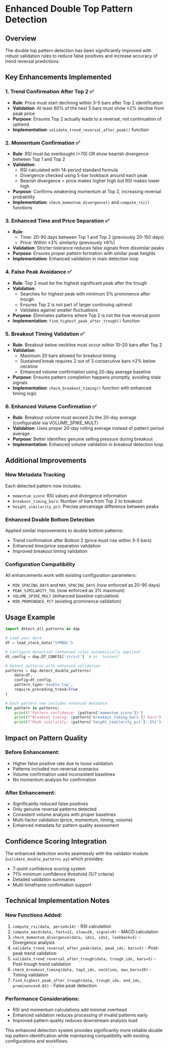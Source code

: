 # Enhanced Double Top Pattern Detection

## Overview

The double top pattern detection has been significantly improved with robust validation rules to reduce false positives and increase accuracy of trend reversal predictions.

## Key Enhancements Implemented

### 1. Trend Confirmation After Top 2 ✅

- **Rule**: Price must start declining within 3–5 bars after Top 2 identification
- **Validation**: At least 60% of the next 5 bars must show ≥2% decline from peak price
- **Purpose**: Ensures Top 2 actually leads to a reversal, not continuation of uptrend
- **Implementation**: `validate_trend_reversal_after_peak()` function

### 2. Momentum Confirmation ✅

- **Rule**: RSI must be overbought (>70) OR show bearish divergence between Top 1 and Top 2
- **Validation**:
  - RSI calculated with 14-period standard formula
  - Divergence checked using 5-bar lookback around each peak
  - Bearish divergence = price makes higher high but RSI makes lower high
- **Purpose**: Confirms weakening momentum at Top 2, increasing reversal probability
- **Implementation**: `check_momentum_divergence()` and `compute_rsi()` functions

### 3. Enhanced Time and Price Separation ✅

- **Rule**:
  - Time: 20-90 days between Top 1 and Top 2 (previously 20-150 days)
  - Price: Within ±3% similarity (previously ±6%)
- **Validation**: Stricter tolerance reduces false signals from dissimilar peaks
- **Purpose**: Ensures proper pattern formation with similar peak heights
- **Implementation**: Enhanced validation in main detection loop

### 4. False Peak Avoidance ✅

- **Rule**: Top 2 must be the highest significant peak after the trough
- **Validation**:
  - Searches for highest peak with minimum 5% prominence after trough
  - Ensures Top 2 is not part of larger continuing uptrend
  - Validates against smaller fluctuations
- **Purpose**: Eliminates patterns where Top 2 is not the true reversal point
- **Implementation**: `find_highest_peak_after_trough()` function

### 5. Breakout Timing Validation ✅

- **Rule**: Breakout below neckline must occur within 10–20 bars after Top 2
- **Validation**:
  - Maximum 20 bars allowed for breakout timing
  - Sustained break requires 2 out of 3 consecutive bars ≥2% below neckline
  - Enhanced volume confirmation using 20-day average baseline
- **Purpose**: Ensures pattern completion happens promptly, avoiding stale signals
- **Implementation**: `check_breakout_timing()` function with enhanced timing logic

### 6. Enhanced Volume Confirmation ✅

- **Rule**: Breakout volume must exceed 2x the 20-day average (configurable via VOLUME_SPIKE_MULT)
- **Validation**: Uses proper 20-day rolling average instead of pattern period average
- **Purpose**: Better identifies genuine selling pressure during breakout
- **Implementation**: Enhanced volume validation in breakout detection loop

## Additional Improvements

### New Metadata Tracking

Each detected pattern now includes:

- `momentum_score`: RSI values and divergence information
- `breakout_timing_bars`: Number of bars from Top 2 to breakout
- `height_similarity_pct`: Precise percentage difference between peaks

### Enhanced Double Bottom Detection

Applied similar improvements to double bottom patterns:

- Trend confirmation after Bottom 2 (price must rise within 3-5 bars)
- Enhanced time/price separation validation
- Improved breakout timing validation

### Configuration Compatibility

All enhancements work with existing configuration parameters:

- `MIN_SPACING_DAYS` and `MAX_SPACING_DAYS` (now enforced as 20-90 days)
- `PEAK_SIMILARITY_TOL` (now enforced as 3% maximum)
- `VOLUME_SPIKE_MULT` (enhanced baseline calculation)
- `MIN_PROMINENCE_PCT` (existing prominence validation)

## Usage Example

```python
import detect_all_patterns as dap

# Load your data
df = load_stock_data("SYMBOL")

# Configure detection (enhanced rules automatically applied)
dt_config = dap.DT_CONFIG['strict']  # or 'lenient'

# Detect patterns with enhanced validation
patterns = dap.detect_double_patterns(
    data=df,
    config=dt_config,
    pattern_type='double_top',
    require_preceding_trend=True
)

# Each pattern now includes enhanced metadata
for pattern in patterns:
    print(f"Pattern confidence: {pattern['momentum_score']}")
    print(f"Breakout timing: {pattern['breakout_timing_bars']} bars")
    print(f"Peak similarity: {pattern['height_similarity_pct']:.2%}")
```

## Impact on Pattern Quality

### Before Enhancement:

- Higher false positive rate due to loose validation
- Patterns included non-reversal scenarios
- Volume confirmation used inconsistent baselines
- No momentum analysis for confirmation

### After Enhancement:

- Significantly reduced false positives
- Only genuine reversal patterns detected
- Consistent volume analysis with proper baselines
- Multi-factor validation (price, momentum, timing, volume)
- Enhanced metadata for pattern quality assessment

## Confidence Scoring Integration

The enhanced detection works seamlessly with the validator module (`validate_double_patterns.py`) which provides:

- 7-point confidence scoring system
- 71% minimum confidence threshold (5/7 criteria)
- Detailed validation summaries
- Multi-timeframe confirmation support

## Technical Implementation Notes

### New Functions Added:

1. `compute_rsi(data, period=14)` - RSI calculation
2. `compute_macd(data, fast=12, slow=26, signal=9)` - MACD calculation
3. `check_momentum_divergence(data, idx1, idx2, lookback=5)` - Divergence analysis
4. `validate_trend_reversal_after_peak(data, peak_idx, bars=5)` - Post-peak trend validation
5. `validate_trend_reversal_after_trough(data, trough_idx, bars=5)` - Post-trough trend validation
6. `check_breakout_timing(data, top2_idx, neckline, max_bars=20)` - Timing validation
7. `find_highest_peak_after_trough(data, trough_idx, end_idx, prominence=0.03)` - False peak detection

### Performance Considerations:

- RSI and momentum calculations add minimal overhead
- Enhanced validation reduces processing of invalid patterns early
- Improved pattern quality reduces downstream analysis load

This enhanced detection system provides significantly more reliable double top pattern identification while maintaining compatibility with existing configurations and workflows.
